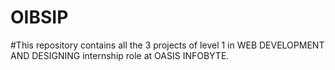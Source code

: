 # OIBSIP

#This repository contains all the 3 projects of level 1 in WEB DEVELOPMENT AND DESIGNING internship role at OASIS INFOBYTE.
